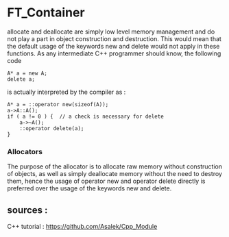 # FT_Container

allocate and deallocate are simply low level memory management and do not play a part in object construction and destruction. This would mean that the default usage of the keywords new and delete would not apply in these functions. As any intermediate C++ programmer should know, the following code
```
A* a = new A;
delete a;
```

is actually interpreted by the compiler as :

```
A* a = ::operator new(sizeof(A)); 
a->A::A();
if ( a != 0 ) {  // a check is necessary for delete
    a->~A();
    ::operator delete(a);
}
```

### Allocators
<p>
The purpose of the allocator is to allocate raw memory without construction of objects, as well as simply deallocate memory without the need to destroy them, hence the usage of operator new and operator delete directly is preferred over the usage of the keywords new and delete.
</p>

## sources :

C++ tutorial :
		https://github.com/Asalek/Cpp_Module